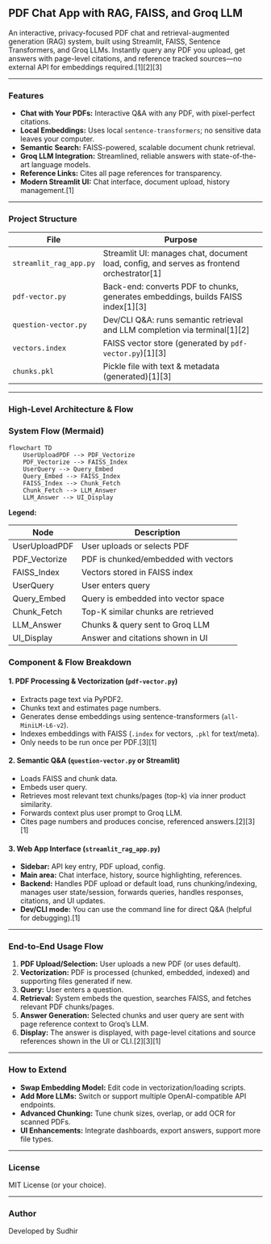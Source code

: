 ## PDF Chat App with RAG, FAISS, and Groq LLM

An interactive, privacy-focused PDF chat and retrieval-augmented generation (RAG) system, built using Streamlit, FAISS, Sentence Transformers, and Groq LLMs. Instantly query any PDF you upload, get answers with page-level citations, and reference tracked sources—no external API for embeddings required.[1][2][3]

***

### Features

- **Chat with Your PDFs:** Interactive Q&A with any PDF, with pixel-perfect citations.
- **Local Embeddings:** Uses local `sentence-transformers`; no sensitive data leaves your computer.
- **Semantic Search:** FAISS-powered, scalable document chunk retrieval.
- **Groq LLM Integration:** Streamlined, reliable answers with state-of-the-art language models.
- **Reference Links:** Cites all page references for transparency.
- **Modern Streamlit UI:** Chat interface, document upload, history management.[1]

***

### Project Structure

| File                | Purpose                                                                        |
|---------------------|--------------------------------------------------------------------------------|
| `streamlit_rag_app.py` | Streamlit UI: manages chat, document load, config, and serves as frontend orchestrator[1] |
| `pdf-vector.py`     | Back-end: converts PDF to chunks, generates embeddings, builds FAISS index[1][3]      |
| `question-vector.py`| Dev/CLI Q&A: runs semantic retrieval and LLM completion via terminal[1][2]           |
| `vectors.index`     | FAISS vector store (generated by `pdf-vector.py`)[1][3]                              |
| `chunks.pkl`        | Pickle file with text & metadata (generated)[1][3]                                   |

***

### High-Level Architecture & Flow

### System Flow (Mermaid)

```mermaid
flowchart TD
    UserUploadPDF --> PDF_Vectorize
    PDF_Vectorize --> FAISS_Index
    UserQuery --> Query_Embed
    Query_Embed --> FAISS_Index
    FAISS_Index --> Chunk_Fetch
    Chunk_Fetch --> LLM_Answer
    LLM_Answer --> UI_Display
```

**Legend:**

| Node          | Description                           |
|---------------|--------------------------------------|
| UserUploadPDF | User uploads or selects PDF           |
| PDF_Vectorize | PDF is chunked/embedded with vectors  |
| FAISS_Index   | Vectors stored in FAISS index         |
| UserQuery     | User enters query                     |
| Query_Embed   | Query is embedded into vector space   |
| Chunk_Fetch   | Top-K similar chunks are retrieved    |
| LLM_Answer    | Chunks & query sent to Groq LLM       |
| UI_Display    | Answer and citations shown in UI      |


### Component & Flow Breakdown

#### 1. **PDF Processing & Vectorization (`pdf-vector.py`)**
   - Extracts page text via PyPDF2.
   - Chunks text and estimates page numbers.
   - Generates dense embeddings using sentence-transformers (`all-MiniLM-L6-v2`).
   - Indexes embeddings with FAISS (`.index` for vectors, `.pkl` for text/meta).
   - Only needs to be run once per PDF.[3][1]

#### 2. **Semantic Q&A (`question-vector.py` or Streamlit)**
   - Loads FAISS and chunk data.
   - Embeds user query.
   - Retrieves most relevant text chunks/pages (top-k) via inner product similarity.
   - Forwards context plus user prompt to Groq LLM.
   - Cites page numbers and produces concise, referenced answers.[2][3][1]

#### 3. **Web App Interface (`streamlit_rag_app.py`)**
   - **Sidebar:** API key entry, PDF upload, config.
   - **Main area:** Chat interface, history, source highlighting, references.
   - **Backend:** Handles PDF upload or default load, runs chunking/indexing, manages user state/session, forwards queries, handles responses, citations, and UI updates.
   - **Dev/CLI mode:** You can use the command line for direct Q&A (helpful for debugging).[1]

***

### End-to-End Usage Flow

1. **PDF Upload/Selection:** User uploads a new PDF (or uses default).
2. **Vectorization:** PDF is processed (chunked, embedded, indexed) and supporting files generated if new.
3. **Query:** User enters a question.
4. **Retrieval:** System embeds the question, searches FAISS, and fetches relevant PDF chunks/pages.
5. **Answer Generation:** Selected chunks and user query are sent with page reference context to Groq’s LLM.
6. **Display:** The answer is displayed, with page-level citations and source references shown in the UI or CLI.[2][3][1]

***

### How to Extend

- **Swap Embedding Model:** Edit code in vectorization/loading scripts.
- **Add More LLMs:** Switch or support multiple OpenAI-compatible API endpoints.
- **Advanced Chunking:** Tune chunk sizes, overlap, or add OCR for scanned PDFs.
- **UI Enhancements:** Integrate dashboards, export answers, support more file types.

***

### License

MIT License (or your choice).

***

### Author

Developed by Sudhir
